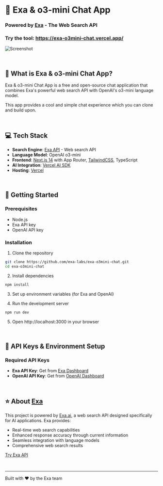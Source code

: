 # 💬 Exa & o3-mini Chat App
### Powered by [Exa](https://exa.ai) - The Web Search API

### Try the tool: https://exa-o3mini-chat.vercel.app/

![Screenshot](https://exa-o3mini-chat.vercel.app/opengraph-image.jpg)

<br>

## 🎯 What is Exa & o3-mini Chat App?

Exa & o3-mini Chat App is a free and open-source chat application that combines Exa's powerful web search API with OpenAI's o3-mini language model.

This app provides a cool and simple chat experience which you can clone and build upon.

<br>

## 💻 Tech Stack
- **Search Engine**: [Exa API](https://exa.ai) - Web search API
- **Language Model**: OpenAI o3-mini
- **Frontend**: [Next.js 14](https://nextjs.org/docs) with App Router, [TailwindCSS](https://tailwindcss.com), TypeScript
- **AI Integration**: [Vercel AI SDK](https://sdk.vercel.ai/docs/ai-sdk-core)
- **Hosting**: [Vercel](https://vercel.com/)

<br>

## 🚀 Getting Started

### Prerequisites
- Node.js
- Exa API key
- OpenAI API key

### Installation

1. Clone the repository
```bash
git clone https://github.com/exa-labs/exa-o3mini-chat.git
cd exa-o3mini-chat
```

2. Install dependencies
```bash
npm install
```

3. Set up environment variables (for Exa and OpenAI)

4. Run the development server
```bash
npm run dev
```

5. Open http://localhost:3000 in your browser

<br>

## 🔑 API Keys & Environment Setup

### Required API Keys
* **Exa API Key**: Get from [Exa Dashboard](https://dashboard.exa.ai/api-keys)
* **OpenAI API Key**: Get from [OpenAI Dashboard](https://platform.openai.com/api-keys)

<br>

## ⭐ About [Exa](https://exa.ai)

This project is powered by [Exa.ai](https://exa.ai), a web search API designed specifically for AI applications. Exa provides:

* Real-time web search capabilities
* Enhanced response accuracy through current information
* Seamless integration with language models
* Comprehensive web search results

[Try Exa API](https://dashboard.exa.ai)

<br>

---

Built with ❤️ by the Exa team